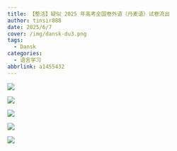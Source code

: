 ```yaml
---
title: 【整活】疑似 2025 年高考全国卷外语（丹麦语）试卷流出
author: tinsir888
date: 2025/6/7
cover: /img/dansk-du3.png
tags:
  - Dansk
categories:
  - 语言学习
abbrlink: a1455432
---
```


![](/pic/danskpic/dansk-gaokao-1.jpg)

![](/pic/danskpic/dansk-gaokao-2.jpg)

![](/pic/danskpic/dansk-gaokao-3.jpg)

![](/pic/danskpic/dansk-gaokao-4.jpg)

![](/pic/danskpic/dansk-gaokao-5.jpg)